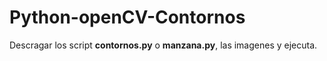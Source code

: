 # Python-openCV-Contornos
Descragar los script **contornos.py** o **manzana.py**, las imagenes y ejecuta.
